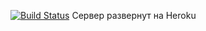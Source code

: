 [![Build Status](https://travis-ci.com/lerucom/nodejs-read-later.svg?branch=master)](https://travis-ci.com/lerucom/nodejs-read-later)
Сервер развернут на Heroku